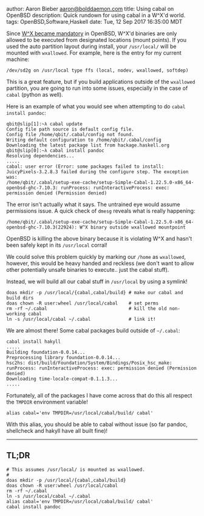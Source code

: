 author: Aaron Bieber <aaron@bolddaemon.com>
title: Using cabal on OpenBSD
description: Quick rundown for using cabal in a W^X'd world.
tags: OpenBSD,Software,Haskell
date: Tue, 12 Sep 2017 16:35:00 MDT

Since [W^X became
mandatory](https://undeadly.org/cgi?action=article&sid=20160527203200)
in OpenBSD, W^X'd binaries are only allowed to be executed from
designated locations (mount points). If you used the auto partition
layout during install, your `/usr/local/` will be mounted with
`wxallowed`. For example, here is the entry for my current machine:

```
/dev/sd2g on /usr/local type ffs (local, nodev, wxallowed, softdep)
```

This is a great feature, but if you build applications outside of the
`wxallowed` partition, you are going to run into some issues,
especially in the case of `cabal` (python as well).

Here is an example of what you would see when attempting to do `cabal
install pandoc`:

```
qbit@slip[1]:~λ cabal update
Config file path source is default config file.
Config file /home/qbit/.cabal/config not found.
Writing default configuration to /home/qbit/.cabal/config
Downloading the latest package list from hackage.haskell.org
qbit@slip[0]:~λ cabal install pandoc
Resolving dependencies...
.....
cabal: user error (Error: some packages failed to install:
JuicyPixels-3.2.8.3 failed during the configure step. The exception was:
/home/qbit/.cabal/setup-exe-cache/setup-Simple-Cabal-1.22.5.0-x86_64-openbsd-ghc-7.10.3: runProcess: runInteractiveProcess: exec: permission denied (Permission denied)
```

The error isn't actually what it says. The untrained eye would assume
permissions issue. A quick check of `dmesg` reveals what is really
happening:

```
/home/qbit/.cabal/setup-exe-cache/setup-Simple-Cabal-1.22.5.0-x86_64-openbsd-ghc-7.10.3(22924): W^X binary outside wxallowed mountpoint
```

OpenBSD is killing the above binary because it is violating W^X and
hasn't been safely kept in its `/usr/local` corral!

We could solve this problem quickly by marking our `/home` as
`wxallowed`, however, this would be heavy handed and reckless (we
don't want to allow other potentially unsafe binaries to
execute.. just the cabal stuff).

Instead, we will build all our cabal stuff in `/usr/local` by using
a symlink!

```
doas mkdir -p /usr/local/{cabal,cabal/build} # make our cabal and build dirs
doas chown -R user:wheel /usr/local/cabal    # set perms
rm -rf ~/.cabal                              # kill the old non-working cabal
ln -s /usr/local/cabal ~/.cabal              # link it!
```

We are almost there! Some cabal packages build outside of
`~/.cabal`:

```
cabal install hakyll
.....
Building foundation-0.0.14...                                                   Preprocessing library foundation-0.0.14...
hsc2hs: dist/build/Foundation/System/Bindings/Posix_hsc_make: runProcess: runInteractiveProcess: exec: permission denied (Permission denied)
Downloading time-locale-compat-0.1.1.3...
.....
```

Fortunately, all of the packages I have come across that do this all
respect the `TMPDIR` environment variable!

```
alias cabal='env TMPDIR=/usr/local/cabal/build/ cabal'
```

With this alias, you should be able to cabal without issue (so far
pandoc, shellcheck and hakyll have all built fine)!

---

## TL;DR

```
# This assumes /usr/local/ is mounted as wxallowed.
#
doas mkdir -p /usr/local/{cabal,cabal/build}
doas chown -R user:wheel /usr/local/cabal
rm -rf ~/.cabal
ln -s /usr/local/cabal ~/.cabal
alias cabal='env TMPDIR=/usr/local/cabal/build/ cabal'
cabal install pandoc
```